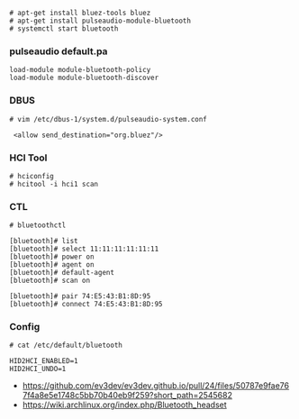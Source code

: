 ```
# apt-get install bluez-tools bluez
# apt-get install pulseaudio-module-bluetooth
# systemctl start bluetooth
```

### pulseaudio default.pa

```
load-module module-bluetooth-policy
load-module module-bluetooth-discover
```

### DBUS

```
# vim /etc/dbus-1/system.d/pulseaudio-system.conf

 <allow send_destination="org.bluez"/> 
```

### HCI Tool

```
# hciconfig
# hcitool -i hci1 scan
```

### CTL

```
# bluetoothctl

[bluetooth]# list
[bluetooth]# select 11:11:11:11:11:11
[bluetooth]# power on
[bluetooth]# agent on
[bluetooth]# default-agent
[bluetooth]# scan on

[bluetooth]# pair 74:E5:43:B1:8D:95
[bluetooth]# connect 74:E5:43:B1:8D:95
```

### Config

```
# cat /etc/default/bluetooth

HID2HCI_ENABLED=1
HID2HCI_UNDO=1

```

- https://github.com/ev3dev/ev3dev.github.io/pull/24/files/50787e9fae767f4a8e5e1748c5bb70b40eb9f259?short_path=2545682
- https://wiki.archlinux.org/index.php/Bluetooth_headset

